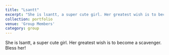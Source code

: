 ```yaml
---
title: "Lsantt"
excerpt: "She is lsantt, a super cute girl. Her greatest wish is to become a scavenger. Bless her!<br/><img src='/images/lht.jpg'>"
collection: portfolio
venue: 'Group Members'
category: group
---
```


She is lsantt, a super cute girl. Her greatest wish is to become a scavenger. Bless her!
